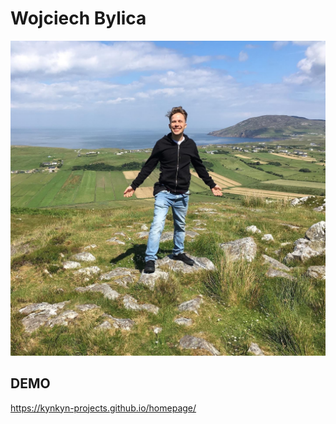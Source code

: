 # Wojciech Bylica

![Wojciech Bylica](images/IMG-4515.JPG)

## DEMO

https://kynkyn-projects.github.io/homepage/

